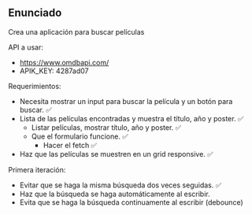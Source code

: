 ## Enunciado

Crea una aplicación para buscar películas

API a usar:

- https://www.omdbapi.com/
- APIK_KEY: 4287ad07

Requerimientos:

- Necesita mostrar un input para buscar la película y un botón para buscar. ✅
- Lista de las películas encontradas y muestra el título, año y poster. ✅
  - Listar películas, mostrar título, año y poster. ✅
  - Que el formulario funcione. ✅
    - Hacer el fetch ✅
- Haz que las películas se muestren en un grid responsive. ✅

Primera iteración:

- Evitar que se haga la misma búsqueda dos veces seguidas. ✅
- Haz que la búsqueda se haga automáticamente al escribir. 
- Evita que se haga la búsqueda continuamente al escribir (debounce)